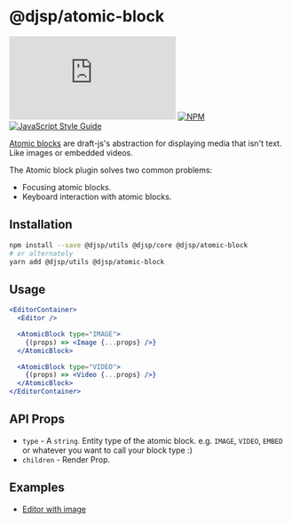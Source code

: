 # @djsp/atomic-block

![file size](http://img.badgesize.io/https://unpkg.com/@djsp/atomic-block/dist/index.js?label=size&style=flat-square)
[![NPM](https://img.shields.io/npm/v/@djsp/atomic-block.svg)](https://www.npmjs.com/package/@djsp/atomic-block) [![JavaScript Style Guide](https://img.shields.io/badge/code_style-standard-brightgreen.svg)](https://standardjs.com)

[Atomic blocks](https://draftjs.org/docs/advanced-topics-block-components#defining-custom-block-components) are draft-js's abstraction for displaying media that isn't text. Like images or embedded videos.

The Atomic block plugin solves two common problems:
- Focusing atomic blocks.
- Keyboard interaction with atomic blocks.

## Installation

```sh
npm install --save @djsp/utils @djsp/core @djsp/atomic-block
# or alternately
yarn add @djsp/utils @djsp/atomic-block
```

## Usage

```jsx
<EditorContainer>
  <Editor />

  <AtomicBlock type="IMAGE">
    {(props) => <Image {...props} />}
  </AtomicBlock>

  <AtomicBlock type="VIDEO">
    {(props) => <Video {...props} />}
  </AtomicBlock>
</EditorContainer>
```

## API Props

- `type` - A `string`. Entity type of the atomic block. e.g. `IMAGE`, `VIDEO`, `EMBED` or whatever you want to call your block type :)
- `children` - Render Prop. 




## Examples
- [Editor with image](https://codesandbox.io/s/github/draft-js-plugins/next/tree/master/examples/atomic-block)